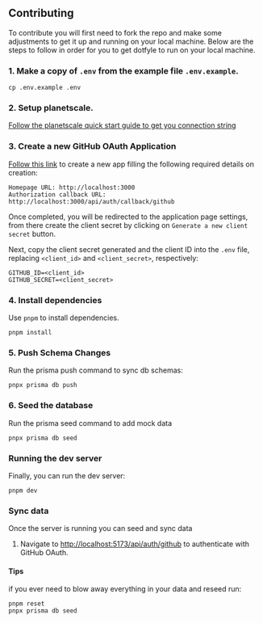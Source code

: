## Contributing

To contribute you will first need to fork the repo and make some adjustments to get it up and running on your local
machine. Below are the steps to follow in order for you to get dotfyle to run on your local machine.

### 1. Make a copy of `.env` from the example file `.env.example`.

```
cp .env.example .env
```

### 2. Setup planetscale.

[Follow the planetscale quick start guide to get you connection string][planetscale-quick-start]

### 3. Create a new GitHub OAuth Application

[Follow this link][new-oauth] to create a new app filling the following required details on creation:

```
Homepage URL: http://localhost:3000
Authorization callback URL: http://localhost:3000/api/auth/callback/github
```

Once completed, you will be redirected to the application page settings, from there create the client secret by clicking
on `Generate a new client secret` button.

Next, copy the client secret generated and the client ID into the `.env` file, replacing `<client_id>` and
`<client_secret>`, respectively:

```
GITHUB_ID=<client_id>
GITHUB_SECRET=<client_secret>
```

### 4. Install dependencies

Use `pnpm` to install dependencies.

```
pnpm install
```

### 5. Push Schema Changes

Run the prisma push command to sync db schemas:

```
pnpx prisma db push
```

### 6. Seed the database

Run the prisma seed command to add mock data

```
pnpx prisma db seed
```

### Running the dev server

Finally, you can run the dev server:

```
pnpm dev
```

### Sync data

Once the server is running you can seed and sync data

1. Navigate to [http://localhost:5173/api/auth/github](http://localhost:5173/api/auth/github) to authenticate with GitHub OAuth.

#### Tips

if you ever need to blow away everything in your data and reseed run:

```
pnpm reset
pnpx prisma db seed
```

[planetscale-quick-start]: https://planetscale.com/docs/tutorials/planetscale-quick-start-guide
[new-oauth]: https://github.com/settings/applications/new

